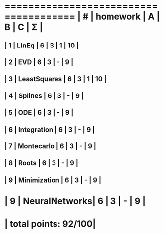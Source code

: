  ======================================
| #  | homework      | A | B | C | Σ  |
 ======================================
| 1  | LinEq         | 6 | 3 | 1 | 10 |
---------------------------------------
| 2  | EVD           | 6 | 3 | - | 9  |
---------------------------------------
| 3  | LeastSquares  | 6 | 3 | 1 | 10 |
---------------------------------------
| 4  | Splines       | 6 | 3 | - | 9  |
---------------------------------------
| 5  | ODE           | 6 | 3 | - | 9  |
---------------------------------------
| 6  | Integration   | 6 | 3 | - | 9  |
---------------------------------------
| 7  | Montecarlo    | 6 | 3 | - | 9  |
---------------------------------------
| 8  | Roots         | 6 | 3 | - | 9  |
---------------------------------------
| 9  | Minimization  | 6 | 3 | - | 9  |
---------------------------------------
| 9  | NeuralNetworks| 6 | 3 | - | 9  |
 ======================================
|                 total points: 92/100|
 ======================================
